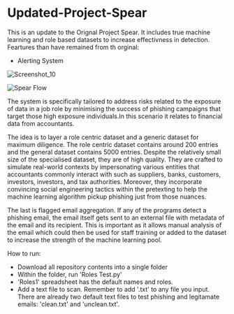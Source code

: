 # Updated-Project-Spear

This is an update to the Orignal Project Spear. It includes true machine learning and role based datasets to increase effectivness in detection. 
Feartures than have remained from th orginal:
- Alerting System





![Screenshot_10](https://github.com/Abdurr224/Updated-Project-Spear/assets/166424757/7e83c00c-1fae-42a4-b470-cb459ec9a0f6)



![Spear Flow](https://github.com/Abdurr224/Updated-Project-Spear/assets/166424757/0327753f-0e42-44e1-a606-07c262f51716)





The system is specifically tailored to address risks related to the exposure of data in a job role by minimising the success of phishing campaigns that target those high exposure individuals.In this scenario it relates to financial data from accountants. 
 

The idea is to layer a role centric dataset and a generic dataset for maximum diligence. The role centric dataset contains around 200 entries and the general dataset contains 5000 entries. Despite the relatively small size of the specialised dataset, they are of high quality. They are crafted to simulate real-world contexts by impersonating various entities that accountants commonly interact with such as suppliers, banks, customers, investors, investors, and tax authorities. Moreover, they incorporate convincing social engineering tactics within the pretexting to help the 
machine learning algorithm pickup phishing just from those nuances.

The last is flagged email aggregation. If any of the programs detect a phishing email, the email itself gets sent to an external file with metadata of the email and its recipient. This is important as it allows manual analysis of the email which could then be used for staff training or added to the dataset to increase the strength of the machine learning pool.

How to run:
- Download all repository contents into a single folder
-  Within the folder, run 'Roles Test.py'
-  'Roles1' spreadsheet has the default names and roles. 
-  Add a text file to scan. Remember to add '.txt' to any file you input. There are already two default text files to test phishing and legitamate emails: 'clean.txt' and 'unclean.txt'. 








